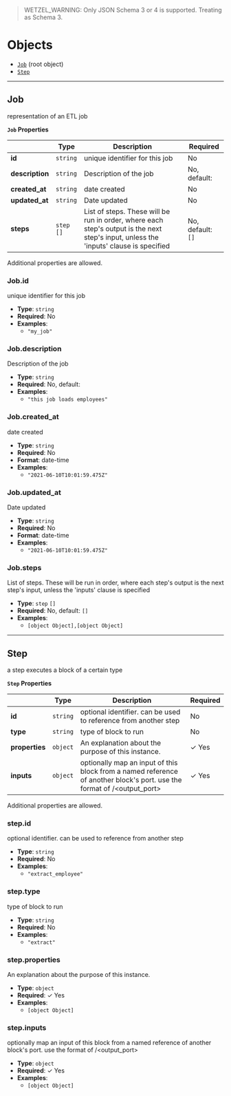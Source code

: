 > WETZEL_WARNING: Only JSON Schema 3 or 4 is supported. Treating as Schema 3.

# Objects
* [`Job`](#reference-job) (root object)
* [`Step`](#reference-step)


---------------------------------------
<a name="reference-job"></a>
## Job

representation of an ETL job

**`Job` Properties**

|   |Type|Description|Required|
|---|---|---|---|
|**id**|`string`|unique identifier for this job|No|
|**description**|`string`|Description of the job|No, default: |
|**created_at**|`string`|date created|No|
|**updated_at**|`string`|Date updated|No|
|**steps**|`step` `[]`|List of steps. These will be run in order, where each step's output is the next step's input, unless the 'inputs' clause is specified|No, default: `[]`|

Additional properties are allowed.

### Job.id

unique identifier for this job

* **Type**: `string`
* **Required**: No
* **Examples**:
   * `"my_job"`

### Job.description

Description of the job

* **Type**: `string`
* **Required**: No, default: 
* **Examples**:
   * `"this job loads employees"`

### Job.created_at

date created

* **Type**: `string`
* **Required**: No
* **Format**: date-time
* **Examples**:
   * `"2021-06-10T10:01:59.475Z"`

### Job.updated_at

Date updated

* **Type**: `string`
* **Required**: No
* **Format**: date-time
* **Examples**:
   * `"2021-06-10T10:01:59.475Z"`

### Job.steps

List of steps. These will be run in order, where each step's output is the next step's input, unless the 'inputs' clause is specified

* **Type**: `step` `[]`
* **Required**: No, default: `[]`
* **Examples**:
   * `[object Object],[object Object]`




---------------------------------------
<a name="reference-step"></a>
## Step

a step executes a block of a certain type

**`Step` Properties**

|   |Type|Description|Required|
|---|---|---|---|
|**id**|`string`|optional identifier. can be used to reference from another step|No|
|**type**|`string`|type of block to run|No|
|**properties**|`object`|An explanation about the purpose of this instance.| &#10003; Yes|
|**inputs**|`object`|optionally map an input of this block from a named reference of another block's port. use the format of <id>/<output_port>| &#10003; Yes|

Additional properties are allowed.

### step.id

optional identifier. can be used to reference from another step

* **Type**: `string`
* **Required**: No
* **Examples**:
   * `"extract_employee"`

### step.type

type of block to run

* **Type**: `string`
* **Required**: No
* **Examples**:
   * `"extract"`

### step.properties

An explanation about the purpose of this instance.

* **Type**: `object`
* **Required**:  &#10003; Yes
* **Examples**:
   * `[object Object]`

### step.inputs

optionally map an input of this block from a named reference of another block's port. use the format of <id>/<output_port>

* **Type**: `object`
* **Required**:  &#10003; Yes
* **Examples**:
   * `[object Object]`


